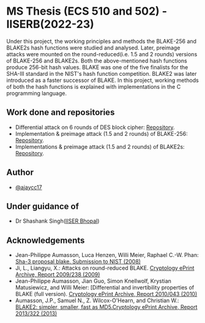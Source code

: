 
# MS Thesis (ECS 510 and 502) - IISERB(2022-23)

Under this project, the working principles and methods the BLAKE-256 and BLAKE2s hash functions were studied and analysed. Later, preimage attacks were mounted on the round-reduced(i.e. 1.5 and 2 rounds) versions of BLAKE-256 and BLAKE2s. Both the above-mentioned hash functions produce 256-bit hash values. BLAKE was one of the five finalists for the SHA-III standard in the NIST's hash function competition. BLAKE2 was later introduced as a faster successor of BLAKE. In this project, working methods of both the hash functions is explained with implementations in the C programming language.

## Work done and repositories

- Differential attack on 6 rounds of DES block cipher: [Repository](https://).
- Implementation & preimage attack (1.5 and 2 rounds) of BLAKE-256: [Repository](https://github.com/ajaycc17/blake-256).
- Implementations & preimage attack (1.5 and 2 rounds) of BLAKE2s: [Repository](https://github.com/ajaycc17/blake2s).
## Author

- [@ajaycc17](https://www.github.com/ajaycc17)

## Under guidance of

- Dr Shashank Singh([IISER Bhopal](https://sites.google.com/view/shashank))


## Acknowledgements

 - Jean-Philippe Aumasson, Luca Henzen, Willi Meier, Raphael C.-W. Phan: [Sha-3 proposal blake. Submission to NIST (2008)](https://www.aumasson.jp/blake/blake.pdf)
 - Ji, L., Liangyu, X.: Attacks on round-reduced BLAKE. [Cryptology ePrint Archive, Report 2009/238 (2009)](https://eprint.iacr.org/2009/238.pdf)
 - Jean-Philippe Aumasson, Jian Guo, Simon Knellwolf, Krystian Matusiewicz, and Willi Meier: [Differential and invertibility properties of BLAKE (full version). [Cryptology ePrint Archive, Report 2010/043 (2010)](https://eprint.iacr.org/2010/043.pdf)
 - Aumasson, J.P., Samuel N., Z. Wilcox-O'Hearn, and Christian W.: [BLAKE2: simpler, smaller, fast as MD5.Cryptology ePrint Archive, Report 2013/322 (2013)](https://eprint.iacr.org/2013/322.pdf)

